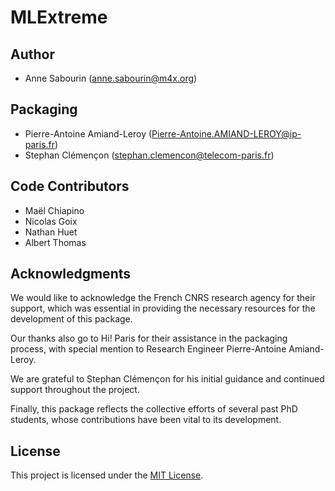 # MLExtreme

## Author
- Anne Sabourin ([anne.sabourin@m4x.org](mailto:anne.sabourin@m4x.org))

## Packaging
- Pierre-Antoine Amiand-Leroy ([Pierre-Antoine.AMIAND-LEROY@ip-paris.fr](mailto:Pierre-Antoine.AMIAND-LEROY@ip-paris.fr))
- Stephan Clémençon ([stephan.clemencon@telecom-paris.fr](mailto:stephan.clemencon@telecom-paris.fr))

## Code Contributors
- Maël Chiapino
- Nicolas Goix
- Nathan Huet
- Albert Thomas

## Acknowledgments

We would like to acknowledge the French CNRS research agency for their support, which was essential in providing the necessary resources for the development of this package.

Our thanks also go to Hi! Paris for their assistance in the packaging process, with special mention to Research Engineer Pierre-Antoine Amiand-Leroy.

We are grateful to Stephan Clémençon for his initial guidance and continued support throughout the project.

Finally, this package reflects the collective efforts of several past PhD students, whose contributions have been vital to its development.

## License
This project is licensed under the [MIT License](LICENSE).

